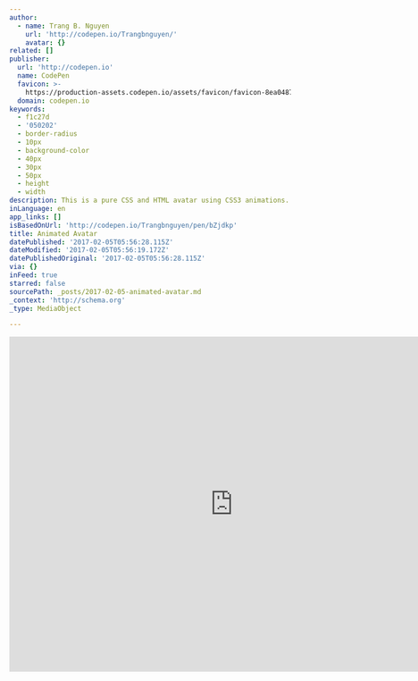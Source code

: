 ```yaml
---
author:
  - name: Trang B. Nguyen
    url: 'http://codepen.io/Trangbnguyen/'
    avatar: {}
related: []
publisher:
  url: 'http://codepen.io'
  name: CodePen
  favicon: >-
    https://production-assets.codepen.io/assets/favicon/favicon-8ea04875e70c4b0bb41da869e81236e54394d63638a1ef12fa558a4a835f1164.ico
  domain: codepen.io
keywords:
  - f1c27d
  - '050202'
  - border-radius
  - 10px
  - background-color
  - 40px
  - 30px
  - 50px
  - height
  - width
description: This is a pure CSS and HTML avatar using CSS3 animations...
inLanguage: en
app_links: []
isBasedOnUrl: 'http://codepen.io/Trangbnguyen/pen/bZjdkp'
title: Animated Avatar
datePublished: '2017-02-05T05:56:28.115Z'
dateModified: '2017-02-05T05:56:19.172Z'
datePublishedOriginal: '2017-02-05T05:56:28.115Z'
via: {}
inFeed: true
starred: false
sourcePath: _posts/2017-02-05-animated-avatar.md
_context: 'http://schema.org'
_type: MediaObject

---
```

<iframe src="http://cdn.embedly.com/widgets/media.html?src=https%3A%2F%2Fcodepen.io%2FTrangbnguyen%2Fembed%2Fpreview%2FbZjdkp%3Fheight%3D600%26slug-hash%3DbZjdkp%26default-tabs%3Dcss%2Cresult%26host%3Dhttp%253A%252F%252Fcodepen.io%26embed-version%3D2&amp;url=http%3A%2F%2Fcodepen.io%2FTrangbnguyen%2Fpen%2FbZjdkp&amp;image=https%3A%2F%2Fs3-us-west-2.amazonaws.com%2Fi.cdpn.io%2F734275.bZjdkp.small.c82539d7-47d6-4ab8-b682-acfb18490e74.png&amp;key=b7d04c9b404c499eba89ee7072e1c4f7&amp;type=text%2Fhtml&amp;schema=codepen" width="800" height="600" scrolling="no" frameborder="0" allowfullscreen="" style=""></iframe>